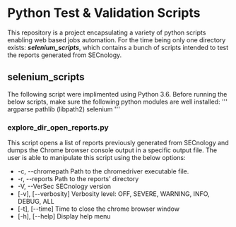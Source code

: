# 							Python Test & Validation Scripts

This repository is a project encapsulating a variety of python scripts enabling web based jobs automation.
For the time being only one directory exists: **_selenium_scripts_**, which contains a bunch of scripts intended to test the reports generated from SECnology.

## selenium_scripts
The following script were implimented using Python 3.6.
Before running the below scripts, make sure the following python modules are well installed:
'''
 argparse			<pip install argparse>
 pathlib (libpath2)	<pip install pathlib>
 selenium			<pip install selenium>
'''
### explore_dir_open_reports.py
This script opens a list of reports previously generated from SECnology and dumps the Chrome browser console output in a specific output file.
The user is able to manipulate this script using the below options:
- -c, --chromepath			Path to the chromedriver executable file.
- -r, --reports				Path to the reports' directory
- -V, --VerSec				SECnology version
- [-v], [--verbosity]		Verbosity level: OFF, SEVERE, WARNING, INFO, DEBUG, ALL
- [-t], [--time]			Time to close the chrome browser window
- [-h], [--help]			Display help menu